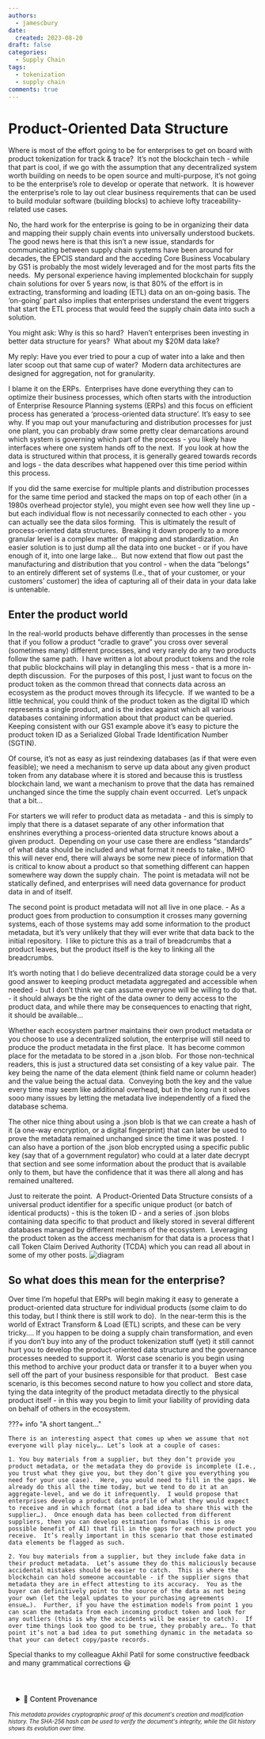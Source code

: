 ```yaml
---
authors:
  - jamescbury
date:
  created: 2023-08-20
draft: false
categories:
  - Supply Chain
tags:
  - tokenization
  - supply chain
comments: true
---
```

# Product-Oriented Data Structure
  
Where is most of the effort going to be for enterprises to get on board with product tokenization for track & trace?  It’s not the blockchain tech - while that part is cool, if we go with the assumption that any decentralized system worth building on needs to be open source and multi-purpose, it’s not going to be the enterprise’s role to develop or operate that network.  It is however the enterprise’s role to lay out clear business requirements that can be used to build modular software (building blocks) to achieve lofty traceability-related use cases.

<!-- more -->

No, the hard work for the enterprise is going to be in organizing their data and mapping their supply chain events into universally understood buckets.  The good news here is that this isn’t a new issue, standards for communicating between supply chain systems have been around for decades, the EPCIS standard and the acceding Core Business Vocabulary by GS1 is probably the most widely leveraged and for the most parts fits the needs.  My personal experience having implemented blockchain for supply chain solutions for over 5 years now, is that 80% of the effort is in extracting, transforming and loading (ETL) data on an on-going basis. The ‘on-going’ part also implies that enterprises understand the event triggers that start the ETL process that would feed the supply chain data into such a solution.

You might ask: Why is this so hard?  Haven’t enterprises been investing in better data structure for years?  What about my $20M data lake?  

My reply: Have you ever tried to pour a cup of water into a lake and then later scoop out that same cup of water?  Modern data architectures are designed for aggregation, not for granularity.

I blame it on the ERPs.  Enterprises have done everything they can to optimize their business processes, which often starts with the introduction of Enterprise Resource Planning systems (ERPs) and this focus on efficient process has generated a ‘process-oriented data structure’. It’s easy to see why. If you map out your manufacturing and distribution processes for just one plant, you can probably draw some pretty clear demarcations around which system is governing which part of the process - you likely have interfaces where one system hands off to the next.  If you look at how the data is structured within that process, it is generally geared towards records and logs - the data describes what happened over this time period within this process.

If you did the same exercise for multiple plants and distribution processes for the same time period and stacked the maps on top of each other (in a 1980s overhead projector style), you might even see how well they line up - but each individual flow is not necessarily connected to each other - you can actually see the data silos forming.  This is ultimately the result of process-oriented data structures.  Breaking it down properly to a more granular level is a complex matter of mapping and standardization.  An easier solution is to just dump all the data into one bucket - or if you have enough of it, into one large lake…  But now extend that flow out past the manufacturing and distribution that you control - when the data “belongs” to an entirely different set of systems (I.e., that of your customer, or your customers’ customer) the idea of capturing all of their data in your data lake is untenable.

## Enter the product world

In the real-world products behave differently than processes in the sense that if you follow a product “cradle to grave” you cross over several (sometimes many) different processes, and very rarely do any two products follow the same path.  I have written a lot about product tokens and the role that public blockchains will play in detangling this mess - that is a more in-depth discussion.  For the purposes of this post, I just want to focus on the product token as the common thread that connects data across an ecosystem as the product moves through its lifecycle.  If we wanted to be a little technical, you could think of the product token as the digital ID which represents a single product, and is the index against which all various databases containing information about that product can be queried.  Keeping consistent with our GS1 example above it’s easy to picture the product token ID as a Serialized Global Trade Identification Number (SGTIN).

Of course, it’s not as easy as just reindexing databases (as if that were even feasible); we need a mechanism to serve up data about any given product token from any database where it is stored and because this is trustless blockchain land, we want a mechanism to prove that the data has remained unchanged since the time the supply chain event occurred.  Let’s unpack that a bit…

For starters we will refer to product data as metadata - and this is simply to imply that there is a dataset separate of any other information that enshrines everything a process-oriented data structure knows about a given product.  Depending on your use case there are endless “standards” of what data should be included and what format it needs to take., IMHO this will never end, there will always be some new piece of information that is critical to know about a product so that something different can happen somewhere way down the supply chain.  The point is metadata will not be statically defined, and enterprises will need data governance for product data in and of itself.

The second point is product metadata will not all live in one place. - As a product goes from production to consumption it crosses many governing systems, each of those systems may add some information to the product metadata, but it’s very unlikely that they will ever write that data back to the initial repository.  I like to picture this as a trail of breadcrumbs that a product leaves, but the product itself is the key to linking all the breadcrumbs.

It’s worth noting that I do believe decentralized data storage could be a very good answer to keeping product metadata aggregated and accessible when needed - but I don’t think we can assume everyone will be willing to do that. - it should always be the right of the data owner to deny access to the product data, and while there may be consequences to enacting that right, it should be available…

Whether each ecosystem partner maintains their own product metadata or you choose to use a decentralized solution, the enterprise will still need to produce the product metadata in the first place.  It has become common place for the metadata to be stored in a .json blob.  For those non-technical readers, this is just a structured data set consisting of a key value pair.  The key being the name of the data element (think field name or column header) and the value being the actual data.  Conveying both the key and the value every time may seem like additional overhead, but in the long run it solves sooo many issues by letting the metadata live independently of a fixed the database schema.

The other nice thing about using a .json blob is that we can create a hash of it (a one-way encryption, or a digital fingerprint) that can later be used to prove the metadata remained unchanged since the time it was posted.  I can also have a portion of the .json blob encrypted using a specific public key (say that of a government regulator) who could at a later date decrypt that section and see some information about the product that is available only to them, but have the confidence that it was there all along and has remained unaltered.

Just to reiterate the point.  A Product-Oriented Data Structure consists of a universal product identifier for a specific unique product (or batch of identical products) - this is the token ID - and a series of .json blobs containing data specific to that product and likely stored in several different databases managed by different members of the ecosystem.  Leveraging the product token as the access mechanism for that data is a process that I call Token Claim Derived Authority (TCDA) which you can read all about in some of my other posts.
![diagram](<product_oriented_data_structure/Product Oriented Data Structure.png>)

## So what does this mean for the enterprise?

Over time I’m hopeful that ERPs will begin making it easy to generate a product-oriented data structure for individual products (some claim to do this today, but I think there is still work to do).  In the near-term this is the world of Extract Transform & Load (ETL) scripts, and these can be very tricky…. If you happen to be doing a supply chain transformation, and even if you don’t buy into any of the product tokenization stuff (yet) it still cannot hurt you to develop the product-oriented data structure and the governance processes needed to support it.  Worst case scenario is you begin using this method to archive your product data or transfer it to a buyer when you sell off the part of your business responsible for that product.   Best case scenario, is this becomes second nature to how you collect and store data, tying the data integrity of the product metadata directly to the physical product itself - in this way you begin to limit your liability of providing data on behalf of others in the ecosystem.

???+ info "A short tangent…"

    There is an interesting aspect that comes up when we assume that not everyone will play nicely…. Let’s look at a couple of cases:

    1. You buy materials from a supplier, but they don’t provide you product metadata, or the metadata they do provide is incomplete (I.e., you trust what they give you, but they don’t give you everything you need for your use case).  Here, you would need to fill in the gaps. We already do this all the time today, but we tend to do it at an aggregate-level, and we do it infrequently.  I would propose that enterprises develop a product data profile of what they would expect to receive and in which format (not a bad idea to share this with the supplier…).  Once enough data has been collected from different suppliers, then you can develop estimation formulas (this is one possible benefit of AI) that fill in the gaps for each new product you receive.  It’s really important in this scenario that those estimated data elements be flagged as such.

    2. You buy materials from a supplier, but they include fake data in their product metadata.  Let’s assume they do this maliciously because accidental mistakes should be easier to catch.  This is where the blockchain can hold someone accountable - if the supplier signs that metadata they are in effect attesting to its accuracy.  You as the buyer can definitively point to the source of the data as not being your own (let the legal updates to your purchasing agreements ensue…).  Further, if you have the estimation models from point 1 you can scan the metadata from each incoming product token and look for any outliers (this is why the accidents will be easier to catch).  If over time things look too good to be true, they probably are…. To that point it’s not a bad idea to put something dynamic in the metadata so that your can detect copy/paste records.

Special thanks to my colleague Akhil Patil for some constructive feedback and many grammatical corrections :smiley:  

<!-- BLOG_GIT_METADATA START -->

<div class="blog-git-metadata" style="margin-top: 2rem; padding-top: 1rem; border-top: 1px solid var(--md-default-fg-color--lightest);">
  <details style="background: var(--md-code-bg-color); padding: 0.5rem 1rem; border-radius: 0.2rem;">
    <summary style="cursor: pointer; font-weight: 500; color: var(--md-default-fg-color--light);">
      📝 Content Provenance
    </summary>
    <div style="margin-top: 1rem; font-size: 0.9em;">
      <p style="margin: 0.5rem 0;"><strong>Created:</strong> 2024-06-15</p>
      <p style="margin: 0.5rem 0;"><strong>Last Modified:</strong> 2025-09-19</p>
      <p style="margin: 0.5rem 0;"><strong>Total Revisions:</strong> 3</p>
      <p style="margin: 0.5rem 0;"><strong>File SHA-256:</strong> <code style="font-size: 0.85em;">83f47574313439a0...</code></p>
      
      <div style="margin-top: 1rem;">
        <p style="margin: 0.5rem 0; font-weight: 500;">Recent Changes:</p>
        <table style="width: 100%; font-size: 0.85em; margin-top: 0.5rem;">
          <thead>
            <tr style="border-bottom: 1px solid var(--md-default-fg-color--lightest);">
              <th style="text-align: left; padding: 0.25rem;">Date</th>
              <th style="text-align: left; padding: 0.25rem;">Author</th>
              <th style="text-align: left; padding: 0.25rem;">Change</th>
            </tr>
          </thead>
          <tbody>
            <tr>
              <td style="padding: 0.25rem;">2025-09-19</td>
              <td style="padding: 0.25rem;">James Canterbury</td>
              <td style="padding: 0.25rem;">Added the github "Content Provenance" onto each...</td>
            </tr>
            <tr>
              <td style="padding: 0.25rem;">2024-06-15</td>
              <td style="padding: 0.25rem;">James Canterbury</td>
              <td style="padding: 0.25rem;">fixed tags</td>
            </tr>
            <tr>
              <td style="padding: 0.25rem;">2024-06-15</td>
              <td style="padding: 0.25rem;">James Canterbury</td>
              <td style="padding: 0.25rem;">added a bunch of old blogs...</td>
            </tr>
          </tbody>
        </table>
      </div>
      
      <p style="margin-top: 1rem; margin-bottom: 0;">
        <a href="https://github.com/zeroth-tech/blogs/blob/d8b1cb6671276034987e8ed4c379922236f926e8/docs/posts/product_oriented_data_strucutre.md" target="_blank" style="color: var(--md-primary-fg-color); text-decoration: none;">
          View Full History on GitHub →
        </a>
      </p>
    </div>
  </details>
  
  <div style="margin-top: 0.5rem; font-size: 0.8em; color: var(--md-default-fg-color--lighter);">
    <p style="margin: 0;">
      <em>This metadata provides cryptographic proof of this document's creation and modification history. 
      The SHA-256 hash can be used to verify the document's integrity, while the Git history shows its evolution over time.</em>
    </p>
  </div>
</div>

<!-- BLOG_GIT_METADATA END -->

